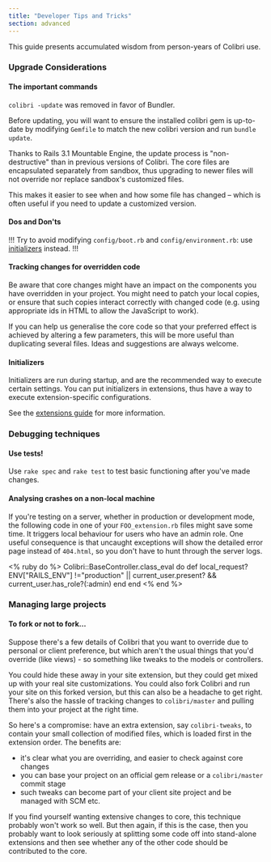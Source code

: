 ```yaml
---
title: "Developer Tips and Tricks"
section: advanced
---
```


This guide presents accumulated wisdom from person-years of Colibri use.

### Upgrade Considerations

#### The important commands

`colibri -update` was removed in favor of Bundler.

Before updating, you will want to ensure the installed colibri gem is
up-to-date by modifying `Gemfile` to match the new colibri version and
run `bundle update`.

Thanks to Rails 3.1 Mountable Engine, the update process is
"non-destructive" than in previous versions of Colibri. The core files are encapsulated
separately from sandbox, thus upgrading to newer files will not override nor replace
sandbox's customized files.

This makes it easier to see when and how some file has changed – which
is often useful if you need to update a customized version.

#### Dos and Don'ts

!!!
Try to avoid modifying `config/boot.rb` and
`config/environment.rb`: use [initializers](#initializers) instead.
!!!

#### Tracking changes for overridden code

Be aware that core changes might have an impact on the components you
have overridden in your project.
You might need to patch your local copies, or ensure that such copies
interact correctly with changed code (e.g. using appropriate ids in HTML to allow the JavaScript to
work).

If you can help us generalise the core code so that your preferred
effect is achieved by altering a few parameters, this will be more useful than duplicating several
files. Ideas and suggestions are always welcome.

#### Initializers

Initializers are run during startup, and are the recommended way to
execute certain settings. You can put initializers in extensions, thus have a way to execute
extension-specific configurations.

See the [extensions guide](extensions_tutorial.html#extension-initializers) for
more information.

### Debugging techniques

#### Use tests!

Use `rake spec` and `rake test` to test basic functioning after you've
made changes.

#### Analysing crashes on a non-local machine

If you're testing on a server, whether in production or development
mode, the following code in one
of your `FOO_extension.rb` files might save some time. It triggers
local behaviour for users who have
an admin role. One useful consequence is that uncaught exceptions will
show the detailed error page
instead of `404.html`, so you don't have to hunt through the server
logs.

<% ruby do %>
    Colibri::BaseController.class_eval do
      def local_request?
        ENV["RAILS_ENV"] !="production" || current_user.present? &&
          current_user.has_role?(:admin)
      end
    end
<% end %>

### Managing large projects

#### To fork or not to fork…

Suppose there's a few details of Colibri that you want to override due to
personal or client preference,
but which aren't the usual things that you'd override (like views) - so
something like tweaks to the models or controllers.

You could hide these away in your site extension, but they could get
mixed up with your real site customizations. You could also fork Colibri and run your site on this
forked version, but this can also be a headache to get right. There's also the hassle of tracking
changes to `colibri/master` and pulling them into your project at the right time.

So here's a compromise: have an extra extension, say `colibri-tweaks`, to
contain your small collection of modified files, which is loaded first in the extension order. The
benefits are:

-   it's clear what you are overriding, and easier to check against core
    changes
-   you can base your project on an official gem release or a
    `colibri/master` commit stage
-   such tweaks can become part of your client site project and be
    managed with SCM etc.

If you find yourself wanting extensive changes to core, this technique
probably won't work so well.
But then again, if this is the case, then you probably want to look
seriously at splitting some
code off into stand-alone extensions and then see whether any of the
other code should be contributed to the core.

